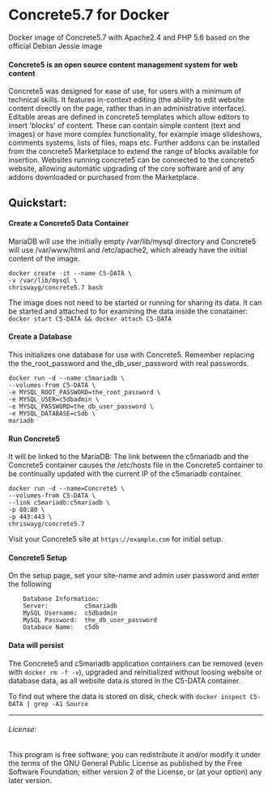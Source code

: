 # Concrete5.7 for Docker
Docker image of Concrete5.7 with Apache2.4 and PHP 5.6 based on the official Debian Jessie image

#### Concrete5 is an open source content management system for web content

Concrete5 was designed for ease of use, for users with a minimum of technical skills. It features in-context editing (the ability to edit website content directly on the page, rather than in an administrative interface). Editable areas are defined in concrete5 templates which allow editors to insert 'blocks' of content. These can contain simple content (text and images) or have more complex functionality, for example image slideshows, comments systems, lists of files, maps etc. Further addons can be installed from the concrete5 Marketplace to extend the range of blocks available for insertion. Websites running concrete5 can be connected to the concrete5 website, allowing automatic upgrading of the core software and of any addons downloaded or purchased from the Marketplace.

## Quickstart:

#### Create a Concrete5 Data Container 
MariaDB will use the initially empty /var/lib/mysql directory and Concrete5 will use /var/www/html and /etc/apache2, which already have the initial content of the image. 
```
docker create -it --name C5-DATA \
-v /var/lib/mysql \
chriswayg/concrete5.7 bash
```
The image does not need to be started or running for sharing its data. It can be started and attached to for examining the data inside the conatainer: ```docker start C5-DATA && docker attach C5-DATA```

#### Create a Database 
This initializes one database for use with Concrete5. Remember replacing the the_root_password and the_db_user_password with real passwords.
```
docker run -d --name c5mariadb \
--volumes-from C5-DATA \
-e MYSQL_ROOT_PASSWORD=the_root_password \
-e MYSQL_USER=c5dbadmin \
-e MYSQL_PASSWORD=the_db_user_password \
-e MYSQL_DATABASE=c5db \
mariadb
```
#### Run Concrete5
It  will be linked to the MariaDB: The link between the c5mariadb and the Concrete5 container causes the /etc/hosts file in the Concrete5 container to be continually updated with the current IP of the c5mariadb container.
```
docker run -d --name=Concrete5 \
--volumes-from C5-DATA \
--link c5mariadb:c5mariadb \
-p 80:80 \
-p 443:443 \
chriswayg/concrete5.7
```				   
Visit your Concrete5 site at ```https://example.com``` for initial setup.

#### Concrete5 Setup
On the setup page, set your site-name and admin user password and enter the following

		Database Information:
		Server:          c5mariadb
		MySQL Username:  c5dbadmin
		MySQL Password:  the_db_user_password
		Database Name:   c5db
#### Data will persist
The Concrete5 and c5mariadb application containers can be removed (even with ```docker rm -f -v```), upgraded and reinitialized without loosing website or database data, as all website data is stored in the C5-DATA container.

To find out where the data is stored on disk, check with ```docker inspect C5-DATA | grep -A1 Source```

---
###### License:
This program is free software; you can redistribute it and/or modify it under the terms of the GNU General Public License as published by the Free Software Foundation; either version 2 of the License, or (at your option) any later version.
